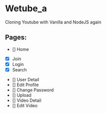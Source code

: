 # Wetube_a

Cloning Youtube with Vanilla and NodeJS again

## Pages:

- [] Home
- [x] Join
- [x] Login
- [x] Search
- [] User Detail
- [] Edit Profile
- [] Change Password
- [] Upload
- [] Video Detail
- [] Edit Video
